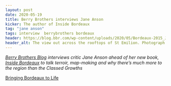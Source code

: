 ```yaml
---
layout: post
date: 2020-05-19
title: Berry Brothers interviews Jane Anson
kicker: The author of Inside Bordeaux
tag: "jane anson"
tags: interview  berrybrothers bordeaux
header: https://blog.bbr.com/wp-content/uploads/2020/05/Bordeaux-2015_Jason-Lowe_St-Emilion_03.jpg
header_alt: The view out across the rooftops of St Emilion. Photograph by Jason Lowe
---
```


_[Berry Brothers Blog](https://blog.bbr.com) interviews critic Jane Anson ahead of her new book, [Inside Bordeaux](https://www.bbr.com/bbr-press/inside-bordeaux) to talk terroir, map-making and why there’s much more to the region than the Classed Growths_

[Bringing Bordeaux to Life](https://blog.bbr.com/2020/05/19/bringing-bordeaux-to-life/)
